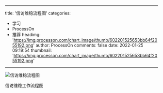 
---
title: '信访维稳流程图'
categories: 
 - 学习
 - ProcessOn
 - 推荐
headimg: 'https://img.processon.com/chart_image/thumb/602201525653bb64f2055192.png'
author: ProcessOn
comments: false
date: 2022-01-25 09:19:54
thumbnail: 'https://img.processon.com/chart_image/thumb/602201525653bb64f2055192.png'
---

<div>   
<img class="thumb" alt="信访维稳流程图" src="https://img.processon.com/chart_image/thumb/602201525653bb64f2055192.png" referrerpolicy="no-referrer">
<p>信访维稳工作流程图</p>  
</div>
            
